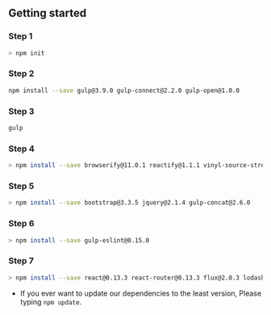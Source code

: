 ## Getting started

### Step 1

```bash
> npm init
```

### Step 2

```bash
npm install --save gulp@3.9.0 gulp-connect@2.2.0 gulp-open@1.0.0
```

### Step 3

```bash
gulp
```

### Step 4

```bash
> npm install --save browserify@11.0.1 reactify@1.1.1 vinyl-source-stream@1.1.0
```

### Step 5

```bash
> npm install --save bootstrap@3.3.5 jquery@2.1.4 gulp-concat@2.6.0 
```

### Step 6

```bash
> npm install --save gulp-eslint@0.15.0
```

### Step 7

```bash
> npm install --save react@0.13.3 react-router@0.13.3 flux@2.0.3 lodash toastr@2.1.0
```

* If you ever want to update our dependencies to the least version, Please typing `npm update`.